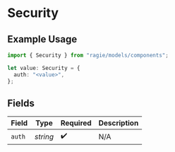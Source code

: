 # Security

## Example Usage

```typescript
import { Security } from "ragie/models/components";

let value: Security = {
  auth: "<value>",
};
```

## Fields

| Field              | Type               | Required           | Description        |
| ------------------ | ------------------ | ------------------ | ------------------ |
| `auth`             | *string*           | :heavy_check_mark: | N/A                |